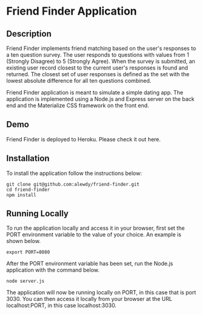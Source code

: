 # Friend Finder Application
## Description
Friend Finder implements friend matching based on the user's responses to a ten question survey. The user responds to questions with values from 1 (Strongly Disagree) to 5 (Strongly Agree). When the survey is submitted, an existing user record closest to the current user's responses is found and returned. The closest set of user responses is defined as the set with the lowest absolute difference for all ten questions combined.

Friend Finder application is meant to simulate a simple dating app. The application is implemented using a Node.js and Express server on the back end and the Materialize CSS framework on the front end.

## Demo
Friend Finder is deployed to Heroku. Please check it out here.

## Installation
To install the application follow the instructions below:
``````````````
git clone git@github.com:alewdy/friend-finder.git
cd friend-finder
npm install
``````````````

##  Running Locally
To run the application locally and access it in your browser, first set the PORT environment variable to the value of your choice. An example is shown below.

```````````
export PORT=8080
```````````

After the PORT environment variable has been set, run the Node.js application with the command below.

```````````
node server.js
```````````

The application will now be running locally on PORT, in this case that is port 3030. You can then access it locally from your browser at the URL localhost:PORT, in this case localhost:3030.